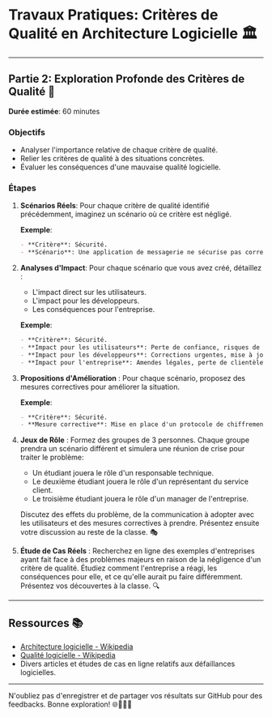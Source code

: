# Travaux Pratiques: Critères de Qualité en Architecture Logicielle 🏛️

---

## Partie 2: Exploration Profonde des Critères de Qualité 🌟
**Durée estimée**: 60 minutes

### Objectifs
- Analyser l'importance relative de chaque critère de qualité.
- Relier les critères de qualité à des situations concrètes.
- Évaluer les conséquences d'une mauvaise qualité logicielle.

### Étapes

1. **Scénarios Réels**: Pour chaque critère de qualité identifié précédemment, imaginez un scénario où ce critère est négligé.

   **Exemple**:
   ```markdown
   - **Critère**: Sécurité.
   - **Scénario**: Une application de messagerie ne sécurise pas correctement ses bases de données, permettant à des pirates d'accéder à des messages privés.
   ```

2. **Analyses d'Impact**:
   Pour chaque scénario que vous avez créé, détaillez :
   - L'impact direct sur les utilisateurs.
   - L'impact pour les développeurs.
   - Les conséquences pour l'entreprise.

   **Exemple**:
   ```markdown
   - **Critère**: Sécurité.
   - **Impact pour les utilisateurs**: Perte de confiance, risques de chantage ou d'usurpation d'identité.
   - **Impact pour les développeurs**: Corrections urgentes, mise à jour de la base de données, révision des protocoles de sécurité.
   - **Impact pour l'entreprise**: Amendes légales, perte de clientèle, atteinte à la réputation, coûts de réparation.
   ```

3. **Propositions d'Amélioration** : Pour chaque scénario, proposez des mesures correctives pour améliorer la situation.

   **Exemple**:
   ```markdown
   - **Critère**: Sécurité.
   - **Mesure corrective**: Mise en place d'un protocole de chiffrement renforcé, audits de sécurité réguliers, et formation continue pour les développeurs sur les meilleures pratiques de sécurité.
   ```

4. **Jeux de Rôle** : Formez des groupes de 3 personnes. Chaque groupe prendra un scénario différent et simulera une réunion de crise pour traiter le problème:
   - Un étudiant jouera le rôle d'un responsable technique.
   - Le deuxième étudiant jouera le rôle d'un représentant du service client.
   - Le troisième étudiant jouera le rôle d'un manager de l'entreprise.
   
   Discutez des effets du problème, de la communication à adopter avec les utilisateurs et des mesures correctives à prendre. Présentez ensuite votre discussion au reste de la classe. 🎭

5. **Étude de Cas Réels** : Recherchez en ligne des exemples d'entreprises ayant fait face à des problèmes majeurs en raison de la négligence d'un critère de qualité. Étudiez comment l'entreprise a réagi, les conséquences pour elle, et ce qu'elle aurait pu faire différemment. Présentez vos découvertes à la classe. 🔍

---

## Ressources 📚
- [Architecture logicielle - Wikipedia](https://fr.wikipedia.org/wiki/Architecture_logicielle)
- [Qualité logicielle - Wikipedia](https://fr.wikipedia.org/wiki/Qualité_logicielle)
- Divers articles et études de cas en ligne relatifs aux défaillances logicielles.

---

N'oubliez pas d'enregistrer et de partager vos résultats sur GitHub pour des feedbacks. Bonne exploration! 🌐👩‍💻🚀